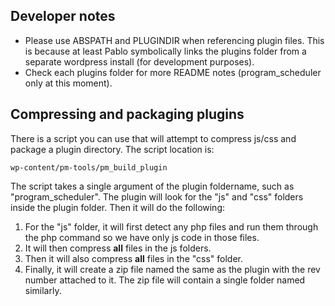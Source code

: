 ## Developer notes


* Please use ABSPATH and PLUGINDIR when referencing plugin files. This is because at least Pablo symbolically links the plugins folder from a separate wordpress install (for development purposes).
* Check each plugins folder for more README notes (program_scheduler only at this moment).

## Compressing and packaging plugins

There is a script you can use that will attempt to compress js/css and package a  plugin directory.  The script location is:

    wp-content/pm-tools/pm_build_plugin

The script takes a single argument of the plugin foldername, such as "program_scheduler". The plugin will look for the "js" and "css" folders inside the plugin folder. Then it will do the following:

1. For the "js" folder, it will	 first detect any php files and run them through the php command so we have only js code in those files.
2. It will then compress __all__ files in the js folders.
3. Then it will also compress __all__ files in the "css" folder.
4. Finally, it will create a zip file named the same as the plugin with the rev number attached to it. The zip file will contain a single folder named similarly.